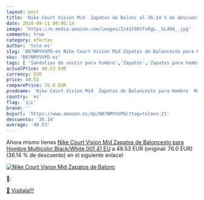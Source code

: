 ```yaml
---
layout: post
title: 'Nike Court Vision Mid  Zapatos de Balonc al 36.14 % de descuento'
date: 2020-09-11 00:06:14
image: 'https://m.media-amazon.com/images/I/41F8RVTvRgL._SL400_.jpg'
comments: true
category: ofertas
author: 'tole.es'
slug: 'B07NMYVVPD-es Nike Court Vision Mid Zapatos de Baloncesto para Hombre...'
sku: 'B07NMYVVPD-es'
tags: [ 'Sandalias de vestir para hombre','Zapatos','Zapatos para hombre','Zapatos y complementos','zapatos', ]
actualPrice: 48.53 EUR
currency: EUR
price: 48.53
comparePrice: 76.0 EUR
prodname: 'Nike Court Vision Mid  Zapatos de Baloncesto para Hombre  Multicolor  Black/White 001   41 EU'
country: 'es'
flag: '🇪🇸'
brand: ''
buyurl: 'https://www.amazon.es/dp/B07NMYVVPD/?tag=tolees-21'
descuento: '36.14'
average: '48.53'
---
```


Ahora mismo tienes [Nike Court Vision Mid  Zapatos de Baloncesto para Hombre  Multicolor  Black/White 001   41 EU](https://www.amazon.es/dp/B07NMYVVPD/?tag=tolees-21) a 48.53 EUR (original: 76.0 EUR) (36.14 %  de descuento) en el siguiente enlace!

[![Nike Court Vision Mid  Zapatos de Balonc](https://m.media-amazon.com/images/I/41F8RVTvRgL._SL400_.jpg)](https://www.amazon.es/dp/B07NMYVVPD/?tag=tolees-21)

🔎:


[🛒 Visítala!!!](https://www.amazon.es/dp/B07NMYVVPD/?tag=tolees-21)
